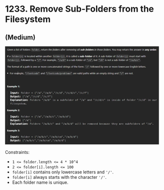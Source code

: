 # 1233. Remove Sub-Folders from the Filesystem
## (Medium)

![alt text]({B4B7A2E4-477B-4BA0-989D-E9227B4E8F93}.png)

Constraints:

- `1 <= folder.length <= 4 * 10^4`
- `2 <= folder[i].length <= 100`
- `folder[i]` contains only lowercase letters and `'/'`.
- `folder[i]` always starts with the character `'/'`.
- Each folder name is unique.